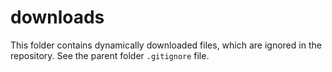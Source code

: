 # downloads

This folder contains dynamically downloaded files, which are ignored in the repository.
See the parent folder `.gitignore` file.
